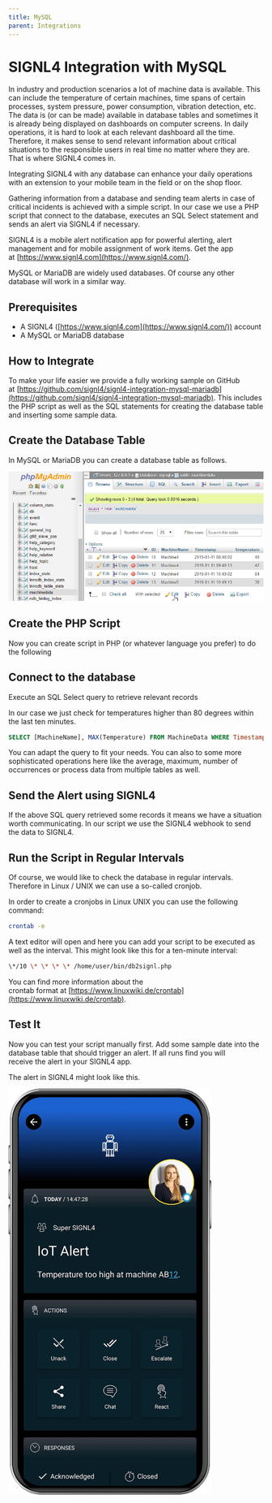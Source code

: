 ```yaml
---
title: MySQL
parent: Integrations
---
```


# SIGNL4 Integration with MySQL

In industry and production scenarios a lot of machine data is available. This can include the temperature of certain machines, time spans of certain processes, system pressure, power consumption, vibration detection, etc. The data is (or can be made) available in database tables and sometimes it is already being displayed on dashboards on computer screens. In daily operations, it is hard to look at each relevant dashboard all the time. Therefore, it makes sense to send relevant information about critical situations to the responsible users in real time no matter where they are. That is where SIGNL4 comes in.

Integrating SIGNL4 with any database can enhance your daily operations with an extension to your mobile team in the field or on the shop floor.

Gathering information from a database and sending team alerts in case of critical incidents is achieved with a simple script. In our case we use a PHP script that connect to the database, executes an SQL Select statement and sends an alert via SIGNL4 if necessary.

SIGNL4 is a mobile alert notification app for powerful alerting, alert management and for mobile assignment of work items. Get the app at [https://www.signl4.com](https://www.signl4.com/).

MySQL or MariaDB are widely used databases. Of course any other database will work in a similar way.

## Prerequisites

- A SIGNL4 ([https://www.signl4.com](https://www.signl4.com/)) account
- A MySQL or MariaDB database

## How to Integrate

To make your life easier we provide a fully working sample on GitHub at [https://github.com/signl4/signl4-integration-mysql-mariadb](https://github.com/signl4/signl4-integration-mysql-mariadb). This includes the PHP script as well as the SQL statements for creating the database table and inserting some sample data.


## Create the Database Table

In MySQL or MariaDB you can create a database table as follows.

![scc](scc.png)

## Create the PHP Script

Now you can create script in PHP (or whatever language you prefer) to do the following

## Connect to the database
Execute an SQL Select query to retrieve relevant records

In our case we just check for temperatures higher than 80 degrees within the last ten minutes.

```sql
SELECT [MachineName], MAX(Temperature) FROM MachineData WHERE Timestamp > DATEADD(MINUTE, -10, SYSDATETIME()) AND Temperature > 80 GROUP BY [MachineName];
```

You can adapt the query to fit your needs. You can also to some more sophisticated operations here like the average, maximum, number of occurrences or process data from multiple tables as well.

## Send the Alert using SIGNL4

If the above SQL query retrieved some records it means we have a situation worth communicating. In our script we use the SIGNL4 webhook to send the data to SIGNL4.

## Run the Script in Regular Intervals

Of course, we would like to check the database in regular intervals. Therefore in Linux / UNIX we can use a so-called cronjob.

In order to create a cronjobs in Linux UNIX you can use the following command:

```bash
crontab -e
```

A text editor will open and here you can add your script to be executed as well as the interval. This might look like this for a ten-minute interval:

```bash
\*/10 \* \* \* \* /home/user/bin/db2signl.php
```

You can find more information about the crontab format at [https://www.linuxwiki.de/crontab](https://www.linuxwiki.de/crontab).

## Test It

Now you can test your script manually first. Add some sample date into the database table that should trigger an alert. If all runs find you will receive the alert in your SIGNL4 app.

The alert in SIGNL4 might look like this.

![SIGNL4 Alert](signl4-iot.png)
